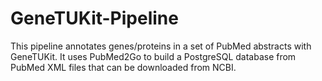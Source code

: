 # GeneTUKit-Pipeline

This pipeline annotates genes/proteins in a set of PubMed abstracts with GeneTUKit. 
It uses PubMed2Go to build a PostgreSQL database from PubMed XML files that can be downloaded from NCBI.

